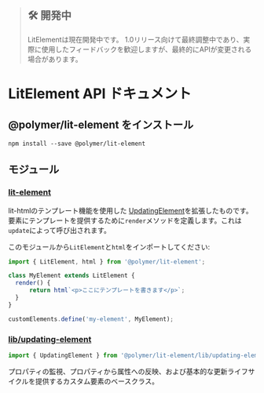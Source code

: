 <!-- original:
> ## 🛠 Status: In Development
> LitElement is currently in development. It's on the fast track to a 1.0 release, so we encourage you to use it and give us your feedback, but there are things that haven't been finalized yet and you can expect some changes.

# LitElement API Documentation

## Install @polymer/lit-element

```
npm install --save @polymer/lit-element
```

## Modules

### [lit-element](/api/modules/_lit_element_.html)

Extends [UpdatingElement](#lib-updating-element) to include lit-html templating. Users define a `render` method to provide an element template, which is called when required by `update`.

Import `LitElement` and `html` from this module to create a component:

```js
import { LitElement, html } from '@polymer/lit-element';

class MyElement extends LitElement {
  render() {
      return html`<p>your template here</p>`;
  }
}

customElements.define('my-element', MyElement);
```

### [lib/updating-element](/api/modules/_lib_updating_element_.html)

```js
import { UpdatingElement } from '@polymer/lit-element/lib/updating-element.js';
```

Custom Element base class that supports declaring observable properties, reflecting attributes to properties, and the core update lifecycle methods.
-->
> ## 🛠 開発中
> LitElementは現在開発中です。 1.0リリース向けて最終調整中であり、実際に使用したフィードバックを歓迎しますが、最終的にAPIが変更される場合があります。

# LitElement API ドキュメント

## @polymer/lit-element をインストール

```
npm install --save @polymer/lit-element
```

## モジュール

### [lit-element](/api/modules/_lit_element_.html)

lit-htmlのテンプレート機能を使用した [UpdatingElement](#lib-updating-element)を拡張したものです。要素にテンプレートを提供するために`render`メソッドを定義します。これは`update`によって呼び出されます。

このモジュールから`LitElement`と`html`をインポートしてください:

```js
import { LitElement, html } from '@polymer/lit-element';

class MyElement extends LitElement {
  render() {
      return html`<p>ここにテンプレートを書きます</p>`;
  }
}

customElements.define('my-element', MyElement);
```

### [lib/updating-element](/api/modules/_lib_updating_element_.html)

```js
import { UpdatingElement } from '@polymer/lit-element/lib/updating-element.js';
```

プロパティの監視、プロパティから属性への反映、および基本的な更新ライフサイクルを提供するカスタム要素のベースクラス。
